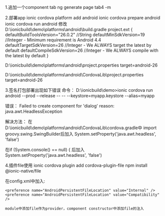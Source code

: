 1.追加一个component tab
ng generate page tab4 -m

2.部署app
ionic cordova platform add android
ionic cordova prepare android
ionic cordova run android
修改
D:\ionicbuild\demo\platforms\android\build.gradle
project.ext {
      defaultBuildToolsVersion="26.0.2" //String
      defaultMinSdkVersion=19 //Integer - Minimum requirement is Android 4.4
      defaultTargetSdkVersion=26 //Integer - We ALWAYS target the latest by default
      defaultCompileSdkVersion=26 //Integer - We ALWAYS compile with the latest by default
    }
    
D:\ionicbuild\demo\platforms\android\project.properties
target=android-26


D:\ionicbuild\demo\platforms\android\CordovaLib\project.properties
target=android-26

3.签名打包部署出现如下错误
命令：
D:\ionicbuild\demo>ionic cordova run android --prod --release -- -- --keystore=myapp.keystore --alias=myapp

错误：
Failed to create component for 'dialog' reason: java.awt.HeadlessException

解决方法：
在D:\ionicbuild\demo\platforms\android\CordovaLib\cordova.gradle中
import groovy.swing.SwingBuilder后加入
System.setProperty('java.awt.headless', 'false')

在if (System.console() == null) { 后加入
System.setProperty('java.awt.headless', 'false')

4.插件file使用
ionic cordova plugin add cordova-plugin-file
npm install @ionic-native/file

在config.xml中加入:

    <preference name="AndroidPersistentFileLocation" value="Internal" />
    <preference name="AndroidPersistentFileLocation" value="Compatibility" />

    module中添加file作为provider，component constructor中添加file的注入